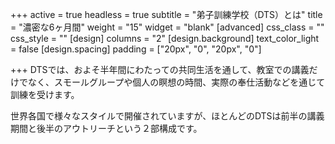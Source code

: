 +++
active = true
headless = true
subtitle = "弟子訓練学校（DTS）とは"
title = "濃密な6ヶ月間"
weight = "15"
widget = "blank"
[advanced]
css_class = ""
css_style = ""
[design]
columns = "2"
[design.background]
text_color_light = false
[design.spacing]
padding = ["20px", "0", "20px", "0"]

+++
DTSでは、およそ半年間にわたっての共同生活を通して、教室での講義だけでなく、スモールグループや個人の瞑想の時間、実際の奉仕活動などを通じて訓練を受けます。

世界各国で様々なスタイルで開催されていますが、ほとんどのDTSは前半の講義期間と後半のアウトリーチという２部構成です。